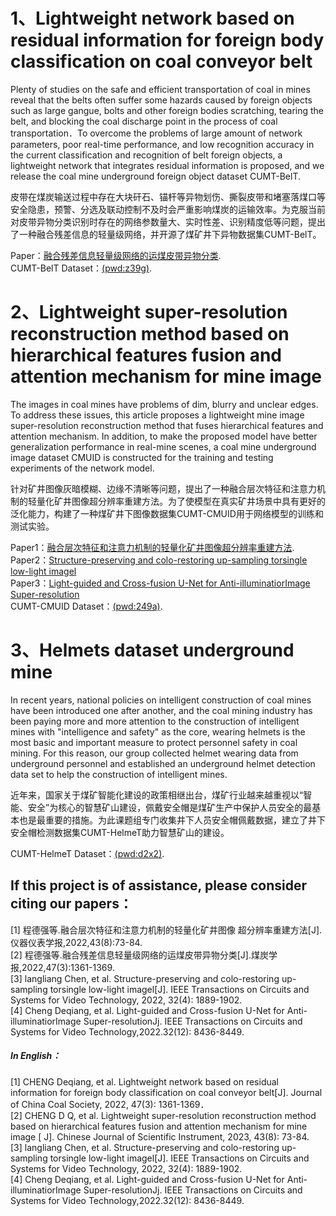 # 1、Lightweight network based on residual information for foreign body classification on coal conveyor belt
Plenty of studies on the safe and efficient transportation of coal in mines reveal that the belts often suffer some hazards caused by foreign objects such as large gangue, bolts and other foreign bodies scratching, tearing the belt, and blocking the coal discharge point in the process of coal transportation．To overcome the problems of large amount of network parameters, poor real-time performance, and low recognition accuracy in the current classification and recognition of belt foreign objects, a lightweight network that integrates residual information is proposed, and we release the coal mine underground foreign object dataset CUMT-BelT.

皮带在煤炭输送过程中存在大块矸石、锚杆等异物划伤、撕裂皮带和堵塞落煤口等安全隐患，预警、分选及联动控制不及时会严重影响煤炭的运输效率。为克服当前对皮带异物分类识别时存在的网络参数量大、实时性差、识别精度低等问题，提出了一种融合残差信息的轻量级网络，并开源了煤矿井下异物数据集CUMT-BelT。

Paper：[融合残差信息轻量级网络的运煤皮带异物分类](http://www.chinacaj.net/d/file/48-2022-03/42e7f030c8e74e7f8f8e361004d20e4c.pdf).  
CUMT-BelT Dataset：[(pwd:z39g)](https://pan.baidu.com/s/1AJsjkPqXjkIJY8KQQdKfcw?pwd=z39g).


# 2、Lightweight super-resolution reconstruction method based on hierarchical features fusion and attention mechanism for mine image
The images in coal mines have problems of dim, blurry and unclear edges. To address these issues, this article proposes a lightweight mine image super-resolution reconstruction method that fuses hierarchical features and attention mechanism. In addition, to make the proposed model have better generalization performance in real-mine scenes, a coal mine underground image dataset CMUID is constructed for the training and testing experiments of the network model.

针对矿井图像灰暗模糊、边缘不清晰等问题，提出了一种融合层次特征和注意力机制的轻量化矿井图像超分辨率重建方法。为了使模型在真实矿井场景中具有更好的泛化能力，构建了一种煤矿井下图像数据集CUMT-CMUID用于网络模型的训练和测试实验。

Paper1：[融合层次特征和注意力机制的轻量化矿井图像超分辨率重建方法](http://yqyb.etmchina.com/yqyb/article/abstract/20220808).    
Paper2：[Structure-preserving and colo-restoring up-sampling torsingle low-light imagel](https://ieeexplore.ieee.org/stamp/stamp.jsp?tp=&arnumber=9841591)  
Paper3：[Light-guided and Cross-fusion U-Net for Anti-illuminatiorImage Super-resolution](https://ieeexplore.ieee.org/stamp/stamp.jsp?tp=&arnumber=9446912)   
CUMT-CMUID Dataset：[(pwd:249a)](https://pan.baidu.com/s/1YI4ie0rrClDTweRQZCm7Gw?pwd=249a).


# 3、Helmets dataset underground mine
In recent years, national policies on intelligent construction of coal mines have been introduced one after another, and the coal mining industry has been paying more and more attention to the construction of intelligent mines with "intelligence and safety" as the core, wearing helmets is the most basic and important measure to protect personnel safety in coal mining. For this reason, our group collected helmet wearing data from underground personnel and established an underground helmet detection data set to help the construction of intelligent mines.

近年来，国家关于煤矿智能化建设的政策相继出台，煤矿行业越来越重视以“智能、安全”为核心的智慧矿山建设，佩戴安全帽是煤矿生产中保护人员安全的最基本也是最重要的措施。为此课题组专门收集井下人员安全帽佩戴数据，建立了井下安全帽检测数据集CUMT-HelmeT助力智慧矿山的建设。

CUMT-HelmeT Dataset：[(pwd:d2x2)](https://pan.baidu.com/s/1yELcc8DpuiG4HNV-eWFeTw?pwd=d2x2).

## If this project is of assistance, please consider citing our papers：  
[1] 程德强等.融合层次特征和注意力机制的轻量化矿井图像 超分辨率重建方法[J].仪器仪表学报,2022,43(8):73-84.  
[2] 程德强等.融合残差信息轻量级网络的运煤皮带异物分类[J].煤炭学报,2022,47(3):1361-1369.    
[3] langliang Chen, et al. Structure-preserving and colo-restoring up-sampling torsingle low-light imagel[J]. IEEE Transactions on Circuits and Systems for Video Technology, 2022, 32(4): 1889-1902.  
[4] Cheng Deqiang, et al. Light-guided and Cross-fusion U-Net for Anti-illuminatiorImage Super-resolutionJj. IEEE Transactions on Circuits and Systems for Video Technology,2022.32(12): 8436-8449.  
##### In English：
[1] CHENG Deqiang, et al. Lightweight network based on residual information for foreign body classification on coal conveyor belt[J]. Journal of China Coal Society, 2022, 47(3): 1361-1369．  
[2] CHENG D Q, et al. Lightweight super-resolution reconstruction method based on hierarchical features fusion and attention mechanism for mine image [ J]. Chinese Journal of Scientific Instrument, 2023, 43(8): 73-84.  
[3] langliang Chen, et al. Structure-preserving and colo-restoring up-sampling torsingle low-light imagel[J]. IEEE Transactions on Circuits and Systems for Video Technology, 2022, 32(4): 1889-1902.  
[4] Cheng Deqiang, et al. Light-guided and Cross-fusion U-Net for Anti-illuminatiorImage Super-resolutionJj. IEEE Transactions on Circuits and Systems for Video Technology,2022.32(12): 8436-8449.  
